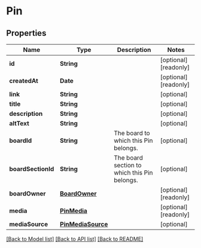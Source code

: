 # Pin

## Properties
Name | Type | Description | Notes
------------ | ------------- | ------------- | -------------
**id** | **String** |  | [optional] [readonly] 
**createdAt** | **Date** |  | [optional] [readonly] 
**link** | **String** |  | [optional] 
**title** | **String** |  | [optional] 
**description** | **String** |  | [optional] 
**altText** | **String** |  | [optional] 
**boardId** | **String** | The board to which this Pin belongs. | [optional] 
**boardSectionId** | **String** | The board section to which this Pin belongs. | [optional] 
**boardOwner** | [**BoardOwner**](BoardOwner.md) |  | [optional] [readonly] 
**media** | [**PinMedia**](PinMedia.md) |  | [optional] [readonly] 
**mediaSource** | [**PinMediaSource**](PinMediaSource.md) |  | [optional] 

[[Back to Model list]](../README.md#documentation-for-models) [[Back to API list]](../README.md#documentation-for-api-endpoints) [[Back to README]](../README.md)


